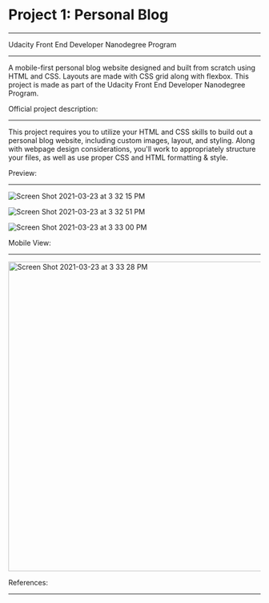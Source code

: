 # Project 1: Personal Blog
____________________________________________________
Udacity Front End Developer Nanodegree Program
____________________________________________________

A mobile-first personal blog website designed and built from scratch using HTML and CSS. Layouts are made with CSS grid along with flexbox. This project is made as part of the Udacity  Front End Developer Nanodegree Program.

Official project description:
______________________________
This project requires you to utilize your HTML and CSS skills to build out a personal blog website, including custom images, layout, and styling. Along with webpage design considerations, you'll work to appropriately structure your files, as well as use proper CSS and HTML formatting & style.

Preview:
____________
![Screen Shot 2021-03-23 at 3 32 15 PM](https://user-images.githubusercontent.com/48238169/112227659-3bb28f80-8bed-11eb-9549-0a555fc03e15.png)



![Screen Shot 2021-03-23 at 3 32 51 PM](https://user-images.githubusercontent.com/48238169/112227668-40774380-8bed-11eb-8de0-fa889d77cc10.png)


![Screen Shot 2021-03-23 at 3 33 00 PM](https://user-images.githubusercontent.com/48238169/112227677-440aca80-8bed-11eb-940f-93a11eb65cb5.png)



Mobile View:
______________

<img width="617" alt="Screen Shot 2021-03-23 at 3 33 28 PM" src="https://user-images.githubusercontent.com/48238169/112227707-4bca6f00-8bed-11eb-8711-157e21a95543.png">


References:
________________
